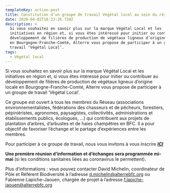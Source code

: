 ```yaml
---
templateKey: action-post
title: Constitution d’un groupe de travail Végétal local au sein du réseau Bocag’haies
date: 2020-04-02T16:23:26.720Z
description: >
  Si vous souhaitez en savoir plus sur la marque Végétal Local et les
  initiatives en région et, si vous êtes intéressé pour initier ou contribuer au
  développement de filières de production de végétaux ligneux d’origine locale
  en Bourgogne-Franche-Comté, Alterre vous propose de participer à un groupe de
  travail ‘Végétal Local’.
tags:
  - Végétal local
---
```

Si vous souhaitez en savoir plus sur la marque Végétal Local et les initiatives en région et, si vous êtes intéressé pour initier ou contribuer au développement de filières de production de végétaux ligneux d’origine locale en Bourgogne-Franche-Comté, Alterre vous propose de participer à un groupe de travail ‘Végétal Local’.

Ce groupe est ouvert à tous les membres du Réseau (associations environnementalistes, fédérations des chasseurs et de pêcheurs, forestiers, pépiniéristes, agronomes, paysagistes, collectivités, administrations et établissements publics, écologues, …) qui contribuent aux projets de plantation d’arbres, d’arbustes et de haies champêtres en BFC. Il a pour objectif de favoriser l’échange et le partage d’expériences entre les membres.

Pour participer à ce groupe de travail, nous vous invitons à vous inscrire ***[ICI](http://go.alterrebfc.org/lnk/AMcAACBqQN0AAcimRCoAAAZzuBgAAAAB4m0AI8zGAAamFABehGXh-tg3ADZnQfK32Sso9Y7FtQAGXFY/7/-VzG3J8Qkd-lc102C-yNZw/aHR0cHM6Ly9mcmFtYWZvcm1zLm9yZy9ncm91cGUtZGUtdHJhdmFpbC12ZWdldGFsLWxvY2FsLTE1ODU2NjIwMjk)***

**Une première réunion d’information et d’échanges sera programmée mi-mai** (si les conditions sanitaires liées au coronavirus le permettent).

Plus d’informations : vous pouvez contacter David Michelin, coordinateur de Pôle et Référent Biodiversité à l’adresse d.michelin@alterrebfc.org ou Fabienne Lapiche-Jaouen, chargée de projet à l’adresse f.lapiche-jaouen@alterrebfc.org
